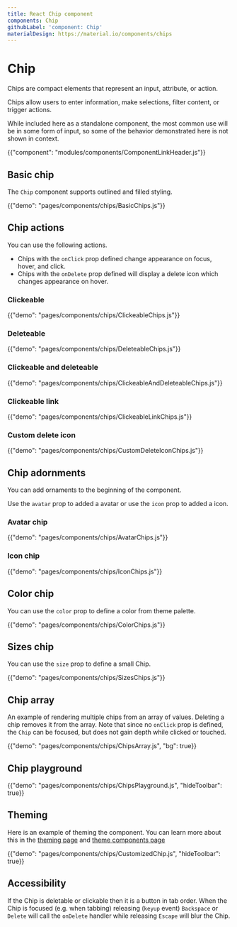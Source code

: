 ```yaml
---
title: React Chip component
components: Chip
githubLabel: 'component: Chip'
materialDesign: https://material.io/components/chips
---
```


# Chip

<p class="description">Chips are compact elements that represent an input, attribute, or action.</p>

Chips allow users to enter information, make selections, filter content, or trigger actions.

While included here as a standalone component, the most common use will
be in some form of input, so some of the behavior demonstrated here is
not shown in context.

{{"component": "modules/components/ComponentLinkHeader.js"}}

## Basic chip

The `Chip` component supports outlined and filled styling.

{{"demo": "pages/components/chips/BasicChips.js"}}

## Chip actions

You can use the following actions.

- Chips with the `onClick` prop defined change appearance on focus, hover, and click.
- Chips with the `onDelete` prop defined will display a delete icon which changes appearance on hover.

### Clickeable

{{"demo": "pages/components/chips/ClickeableChips.js"}}

### Deleteable

{{"demo": "pages/components/chips/DeleteableChips.js"}}

### Clickeable and deleteable

{{"demo": "pages/components/chips/ClickeableAndDeleteableChips.js"}}

### Clickeable link

{{"demo": "pages/components/chips/ClickeableLinkChips.js"}}

### Custom delete icon

{{"demo": "pages/components/chips/CustomDeleteIconChips.js"}}

## Chip adornments

You can add ornaments to the beginning of the component.

Use the `avatar` prop to added a avatar or use the `icon` prop to added a icon.

### Avatar chip

{{"demo": "pages/components/chips/AvatarChips.js"}}

### Icon chip

{{"demo": "pages/components/chips/IconChips.js"}}

## Color chip

You can use the `color` prop to define a color from theme palette.

{{"demo": "pages/components/chips/ColorChips.js"}}

## Sizes chip

You can use the `size` prop to define a small Chip.

{{"demo": "pages/components/chips/SizesChips.js"}}

## Chip array

An example of rendering multiple chips from an array of values.
Deleting a chip removes it from the array. Note that since no
`onClick` prop is defined, the `Chip` can be focused, but does not
gain depth while clicked or touched.

{{"demo": "pages/components/chips/ChipsArray.js", "bg": true}}

## Chip playground

{{"demo": "pages/components/chips/ChipsPlayground.js", "hideToolbar": true}}

## Theming

Here is an example of theming the component. You can learn more about this in the [theming page](/customization/theming) and [theme components page](/customization/theme-components)

{{"demo": "pages/components/chips/CustomizedChip.js", "hideToolbar": true}}

## Accessibility

If the Chip is deletable or clickable then it is a button in tab order. When the Chip is focused (e.g. when tabbing) releasing (`keyup` event) `Backspace` or `Delete` will call the `onDelete` handler while releasing `Escape` will blur the Chip.
